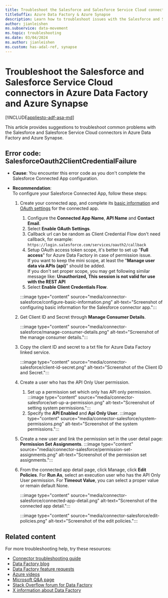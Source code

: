 ```yaml
---
title: Troubleshoot the Salesforce and Salesforce Service Cloud connectors
titleSuffix: Azure Data Factory & Azure Synapse
description: Learn how to troubleshoot issues with the Salesforce and Salesforce Service Cloud connectors in Azure Data Factory and Azure Synapse Analytics. 
author: jianleishen
ms.subservice: data-movement
ms.topic: troubleshooting
ms.date: 03/04/2024
ms.author: jianleishen
ms.custom: has-adal-ref, synapse
---
```


# Troubleshoot the Salesforce and Salesforce Service Cloud connectors in Azure Data Factory and Azure Synapse

[!INCLUDE[appliesto-adf-asa-md](includes/appliesto-adf-asa-md.md)]

This article provides suggestions to troubleshoot common problems with the Salesforce and Salesforce Service Cloud connectors in Azure Data Factory and Azure Synapse.

## Error code: SalesforceOauth2ClientCredentialFailure

- **Cause**: You encounter this error code as you don't complete the Salesforce Connected App configuration.

- **Recommendation**: <br/>To configure your Salesforce Connected App, follow these steps:
    1. Create your connected app, and complete its [basic information](https://help.salesforce.com/s/articleView?id=sf.connected_app_create_basics.htm&type=5) and [OAuth settings](https://help.salesforce.com/s/articleView?id=sf.connected_app_create_api_integration.htm&type=5) for the connected app.
        1. Configure the **Connected App Name**, **API Name** and **Contact Email**.
        1. Select **Enable OAuth Settings**.
        1. Callback url can be random as Client Credential Flow don't need callback, for example: `https://login.salesforce.com/services/oauth2/callback` 
        1. Setup OAuth access token scope, it's better to set up "**Full access**" for Azure Data Factory in case of permission issue.
        <br/>If you want to keep the mini scope, at least the "**Manage user data via APIs (api)**" should be added.
        <br/>If you don't set proper scope, you may get following similar message like: **Unauthorized, This session is not valid for use with the REST API**
        1. Select **Enable Client Credentials Flow**.
    
        :::image type="content" source="media/connector-salesforce/configure-basic-information.png" alt-text="Screenshot of configuring basic information for the Salesforce connector app.":::

    1. Get Client ID and Secret through **Manage Consumer Details**.

        :::image type="content" source="media/connector-salesforce/manage-consumer-details.png" alt-text="Screenshot of the manage consumer details.":::

    1. Copy the client ID and secret to a txt file for Azure Data Factory linked service.

        :::image type="content" source="media/connector-salesforce/client-id-secret.png" alt-text="Screenshot of the Client ID and Secret.":::

    1. Create a user who has the API Only User permission.

        1. Set up a permission set which only has API only permission.
        :::image type="content" source="media/connector-salesforce/set-up-a-permission.png" alt-text="Screenshot of setting system permissions.":::
        1. Specify the **API Enabled** and **Api Only User**.
        :::image type="content" source="media/connector-salesforce/system-permissions.png" alt-text="Screenshot of the system permissions.":::
    
    1. Create a new user and link the permission set in the user detail page: **Permission Set Assignments**.
        :::image type="content" source="media/connector-salesforce/permission-set-assignments.png" alt-text="Screenshot of the permission set assignments.":::

    1. From the connected app detail page, click Manage, click **Edit Policies**. For **Run As**, select an execution user who has the API Only User permission. For **Timeout Value**, you can select a proper value or remain default None.
    
        :::image type="content" source="media/connector-salesforce/connected-app-detail.png" alt-text="Screenshot of the connected app detail.":::
        
        :::image type="content" source="media/connector-salesforce/edit-policies.png" alt-text="Screenshot of the edit policies.":::

## Related content

For more troubleshooting help, try these resources:

- [Connector troubleshooting guide](connector-troubleshoot-guide.md)
- [Data Factory blog](https://techcommunity.microsoft.com/t5/azure-data-factory-blog/bg-p/AzureDataFactoryBlog)
- [Data Factory feature requests](/answers/topics/azure-data-factory.html)
- [Azure videos](/shows/data-exposed/?products=azure&terms=data-factory)
- [Microsoft Q&A page](/answers/topics/azure-data-factory.html)
- [Stack Overflow forum for Data Factory](https://stackoverflow.com/questions/tagged/azure-data-factory)
- [X information about Data Factory](https://x.com/hashtag/DataFactory)
